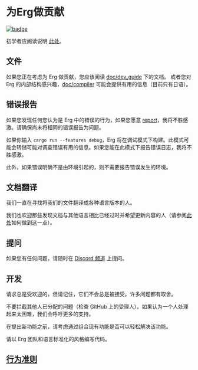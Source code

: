 # 为Erg做贡献

[![badge](https://img.shields.io/endpoint.svg?url=https%3A%2F%2Fgezf7g7pd5.execute-api.ap-northeast-1.amazonaws.com%2Fdefault%2Fsource_up_to_date%3Fowner%3Derg-lang%26repos%3Derg%26ref%3Dmain%26path%3DCONTRIBUTING.md%26commit_hash%3Da86bd4cd1bef4035a1ad23676c8324ab74f7b674)
](https://gezf7g7pd5.execute-api.ap-northeast-1.amazonaws.com/default/source_up_to_date?owner=erg-lang&repos=erg&ref=main&path=CONTRIBUTING.md&commit_hash=a86bd4cd1bef4035a1ad23676c8324ab74f7b674)

初学者应阅读说明 [此处](https://github.com/erg-lang/erg/issues/31#issuecomment-1217505198)。

## 文件

如果您正在考虑为 Erg 做贡献，您应该阅读 [doc/dev_guide](./doc/EN/dev_guide/) 下的文档。
或者您对 Erg 的内部结构感兴趣，[doc/compiler](/doc/JA/compiler/) 可能会提供有用的信息（目前只有日语）。

## 错误报告

如果您发现任何您认为是 Erg 中的错误的行为，如果您愿意 [report](https://github.com/erg-lang/erg/issues/new/choose)，我将不胜感激。请确保尚未将相同的错误报告为问题。

如果你输入 `cargo run --features debug`，Erg 将在调试模式下构建。此模式可能会转储可能对调查错误有用的信息。如果您能在此模式下报告错误日志，我将不胜感激。

此外，如果错误明确不是由环境引起的，则不需要报告错误发生的环境。

## 文档翻译

我们一直在寻找将我们的文件翻译成各种语言版本的人。

我们也欢迎那些发现文档与其他语言相比已经过时并希望更新内容的人（请参阅[此处](https://github.com/erg-lang/erg/issues/48#issuecomment-1218247362)如何做到这一点）。

## 提问

如果您有任何问题，请随时在 [Discord 频道](https://discord.gg/zfAAUbgGr4) 上提问。

## 开发

请求总是受欢迎的，但请记住，它们不会总是被接受。许多问题都有取舍。

不要拦截其他人已分配的问题（检查 GitHub 上的受理人）。如果认为一个人处理起来太困难，我们会呼吁更多的支持。

在提出新功能之前，请考虑通过组合现有功能是否可以轻松解决该功能。

请以 Erg 团队和语言标准化的风格编写代码。

## [行为准则](./CODE_OF_CONDUCT.md)
